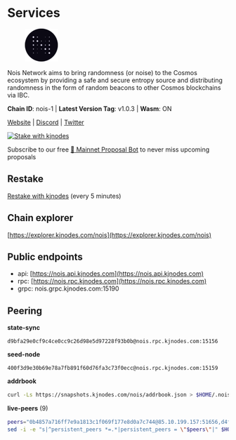 # Services

<figure><img src="https://raw.githubusercontent.com/kj89/cosmos-images/main/logos/nois.png" alt=""><figcaption></figcaption></figure>

Nois Network aims to bring randomness (or noise)  to the Cosmos ecosystem by providing a safe and  secure entropy source and distributing randomness  in the form of random beacons to other Cosmos blockchains via IBC.

**Chain ID**: nois-1 | **Latest Version Tag**: v1.0.3 | **Wasm**: ON

[Website](https://nois.network) | [Discord](https://discord.gg/dHdpwtEb6F) | [Twitter](https://twitter.com/NoisRNG)

[![Stake with kjnodes](https://i.ibb.co/cr44Q8j/button-stake-with-kjnodes.png)](https://restake.app/nois/noisvaloper1fe7ju873fkknmfrmytaft93y5rlf0xcrqtp39k)

Subscribe to our free [🤖 Mainnet Proposal Bot](https://t.me/kjnodes_proposal_bot) to never miss upcoming proposals

## Restake

[Restake with kjnodes](https://restake.app/nois/noisvaloper1fe7ju873fkknmfrmytaft93y5rlf0xcrqtp39k) (every 5 minutes)
## Chain explorer
[https://explorer.kjnodes.com/nois](https://explorer.kjnodes.com/nois)

## Public endpoints

* api: [https://nois.api.kjnodes.com](https://nois.api.kjnodes.com)
* rpc: [https://nois.rpc.kjnodes.com](https://nois.rpc.kjnodes.com)
* grpc: nois.grpc.kjnodes.com:15190

## Peering

**state-sync**

```text
d9bfa29e0cf9c4ce0cc9c26d98e5d97228f93b0b@nois.rpc.kjnodes.com:15156
```

**seed-node**

```text
400f3d9e30b69e78a7fb891f60d76fa3c73f0ecc@nois.rpc.kjnodes.com:15159
```

**addrbook**
```bash
curl -Ls https://snapshots.kjnodes.com/nois/addrbook.json > $HOME/.noisd/config/addrbook.json
```

**live-peers** (9)
```bash
peers="0b4857a716ff7e9a1813c1f069f177e8d0a7c744@85.10.199.157:51656,d4f30672ef58f234fd13b503f7ca3d32ffc4e7a2@45.63.104.164:26656,9d21af60ad2568ffcb55a0bd0eb03b6cfa2644c5@49.12.120.113:26656,6ef1914f30ac7becdf2c718b65c61cd618b7021a@57.128.144.242:26656,d2041f5d812b4fb196d5210a287448b68fe7bef9@95.217.104.49:51656,23d7872bdd8b1bf80b52cb20da57b88a4935bc3d@65.109.30.197:22656,d9bfa29e0cf9c4ce0cc9c26d98e5d97228f93b0b@65.109.88.38:15156,0cf59ab91e4a96d6e5427d903644edd18d9421d1@142.132.248.138:26786,288e7a14ccac3cdc1d8ab20335d4c48edf5930f2@84.46.250.136:17356"
sed -i -e "s|^persistent_peers *=.*|persistent_peers = \"$peers\"|" $HOME/.noisd/config/config.toml
```
